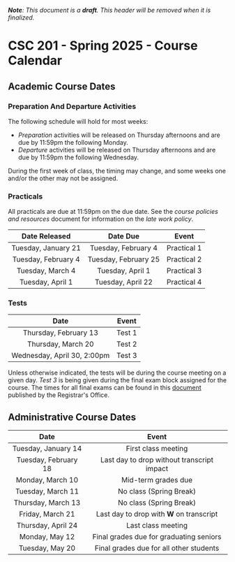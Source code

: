 ***Note**: This document is a **draft**. This header will be removed when it is finalized.*

# CSC 201 - Spring 2025 -  Course Calendar

## Academic Course Dates

### Preparation And Departure Activities

The following schedule will hold for most weeks:

* _Preparation_ activities will be released on Thursday afternoons and are due by 11:59pm the following Monday.
* _Departure_ activities will be released on Thursday afternoons and are due by 11:59pm the following Wednesday.

During the first week of class, the timing may change, and some weeks one and/or the other may not be assigned.

### Practicals

All practicals are due at 11:59pm on the due date. See the *course policies and resources* document for information on the *late work policy*.

| Date Released | Date Due | Event |
| :--: | :--: | :--: |
| Tuesday, January 21 | Tuesday, February 4 | Practical 1 |
| Tuesday, February 4 | Tuesday, February 25 | Practical 2 |
| Tuesday, March 4| Tuesday, April 1 | Practical 3 |
| Tuesday, April 1 | Tuesday, April 22 | Practical 4 |


### Tests

| Date | Event |
| :-: | :--: |
| Thursday, February 13 | Test 1 |
| Thursday, March 20 | Test 2 |
| Wednesday, April 30, 2:00pm | Test 3 |

Unless otherwise indicated, the tests will be during the course meeting on a given day. *Test 3* is being given during the final exam block assigned for the course. The times for all final exams can be found in this [document](https://prod.wp.cdn.aws.wfu.edu/sites/120/2024/05/24-25-Final-Exam-Schedule.pdf) published by the Registrar's Office.

## Administrative Course Dates

|          Date          |                   Event                    |
| :--------------------: | :----------------------------------------: |
|  Tuesday, January 14 | First class meeting                        |
|  Tuesday, February 18  | Last day to drop without transcript impact |
|  Monday, March 10      | Mid-term grades due                        |
|  Tuesday, March 11     | No class (Spring Break)                    |
|  Thursday, March 13    | No class (Spring Break)                    |
|  Friday, March 21      | Last day to drop with **W** on transcript  |
|  Thursday, April 24    | Last class meeting                         |
|  Monday, May 12        | Final grades due for graduating seniors    |
|  Tuesday, May 20       | Final grades due for all other students    |
